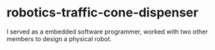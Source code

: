 # robotics-traffic-cone-dispenser
I served as a embedded software programmer, worked with two other members to design a physical robot. 
